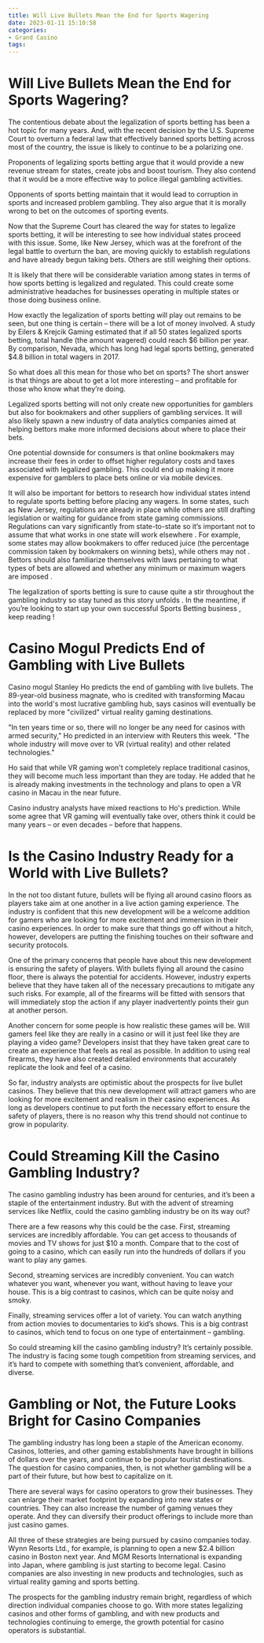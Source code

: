 ```yaml
---
title: Will Live Bullets Mean the End for Sports Wagering
date: 2023-01-11 15:10:58
categories:
- Grand Casino
tags:
---
```



#  Will Live Bullets Mean the End for Sports Wagering?

The contentious debate about the legalization of sports betting has been a hot topic for many years. And, with the recent decision by the U.S. Supreme Court to overturn a federal law that effectively banned sports betting across most of the country, the issue is likely to continue to be a polarizing one.

Proponents of legalizing sports betting argue that it would provide a new revenue stream for states, create jobs and boost tourism. They also contend that it would be a more effective way to police illegal gambling activities.

Opponents of sports betting maintain that it would lead to corruption in sports and increased problem gambling. They also argue that it is morally wrong to bet on the outcomes of sporting events.

Now that the Supreme Court has cleared the way for states to legalize sports betting, it will be interesting to see how individual states proceed with this issue. Some, like New Jersey, which was at the forefront of the legal battle to overturn the ban, are moving quickly to establish regulations and have already begun taking bets. Others are still weighing their options.

It is likely that there will be considerable variation among states in terms of how sports betting is legalized and regulated. This could create some administrative headaches for businesses operating in multiple states or those doing business online.

How exactly the legalization of sports betting will play out remains to be seen, but one thing is certain – there will be a lot of money involved. A study by Eilers & Krejcik Gaming estimated that if all 50 states legalized sports betting, total handle (the amount wagered) could reach $6 billion per year. By comparison, Nevada, which has long had legal sports betting, generated $4.8 billion in total wagers in 2017.

So what does all this mean for those who bet on sports? The short answer is that things are about to get a lot more interesting – and profitable for those who know what they’re doing.

Legalized sports betting will not only create new opportunities for gamblers but also for bookmakers and other suppliers of gambling services. It will also likely spawn a new industry of data analytics companies aimed at helping bettors make more informed decisions about where to place their bets.

One potential downside for consumers is that online bookmakers may increase their fees in order to offset higher regulatory costs and taxes associated with legalized gambling. This could end up making it more expensive for gamblers to place bets online or via mobile devices.

It will also be important for bettors to research how individual states intend to regulate sports betting before placing any wagers. In some states, such as New Jersey, regulations are already in place while others are still drafting legislation or waiting for guidance from state gaming commissions. Regulations can vary significantly from state-to-state so it’s important not to assume that what works in one state will work elsewhere . For example, some states may allow bookmakers to offer reduced juice (the percentage commission taken by bookmakers on winning bets), while others may not . Bettors should also familiarize themselves with laws pertaining to what types of bets are allowed and whether any minimum or maximum wagers are imposed .

The legalization of sports betting is sure to cause quite a stir throughout the gambling industry so stay tuned as this story unfolds . In the meantime, if you’re looking to start up your own successful Sports Betting business , keep reading !

#  Casino Mogul Predicts End of Gambling with Live Bullets

Casino mogul Stanley Ho predicts the end of gambling with live bullets. The 89-year-old business magnate, who is credited with transforming Macau into the world's most lucrative gambling hub, says casinos will eventually be replaced by more "civilized" virtual reality gaming destinations.

"In ten years time or so, there will no longer be any need for casinos with armed security," Ho predicted in an interview with Reuters this week. "The whole industry will move over to VR (virtual reality) and other related technologies."

Ho said that while VR gaming won't completely replace traditional casinos, they will become much less important than they are today. He added that he is already making investments in the technology and plans to open a VR casino in Macau in the near future.

Casino industry analysts have mixed reactions to Ho's prediction. While some agree that VR gaming will eventually take over, others think it could be many years – or even decades – before that happens.

#  Is the Casino Industry Ready for a World with Live Bullets?

In the not too distant future, bullets will be flying all around casino floors as players take aim at one another in a live action gaming experience. The industry is confident that this new development will be a welcome addition for gamers who are looking for more excitement and immersion in their casino experiences. In order to make sure that things go off without a hitch, however, developers are putting the finishing touches on their software and security protocols.

One of the primary concerns that people have about this new development is ensuring the safety of players. With bullets flying all around the casino floor, there is always the potential for accidents. However, industry experts believe that they have taken all of the necessary precautions to mitigate any such risks. For example, all of the firearms will be fitted with sensors that will immediately stop the action if any player inadvertently points their gun at another person.

Another concern for some people is how realistic these games will be. Will gamers feel like they are really in a casino or will it just feel like they are playing a video game? Developers insist that they have taken great care to create an experience that feels as real as possible. In addition to using real firearms, they have also created detailed environments that accurately replicate the look and feel of a casino.

So far, industry analysts are optimistic about the prospects for live bullet casinos. They believe that this new development will attract gamers who are looking for more excitement and realism in their casino experiences. As long as developers continue to put forth the necessary effort to ensure the safety of players, there is no reason why this trend should not continue to grow in popularity.

#  Could Streaming Kill the Casino Gambling Industry?

The casino gambling industry has been around for centuries, and it’s been a staple of the entertainment industry. But with the advent of streaming services like Netflix, could the casino gambling industry be on its way out?

There are a few reasons why this could be the case. First, streaming services are incredibly affordable. You can get access to thousands of movies and TV shows for just $10 a month. Compare that to the cost of going to a casino, which can easily run into the hundreds of dollars if you want to play any games.

Second, streaming services are incredibly convenient. You can watch whatever you want, whenever you want, without having to leave your house. This is a big contrast to casinos, which can be quite noisy and smoky.

Finally, streaming services offer a lot of variety. You can watch anything from action movies to documentaries to kid’s shows. This is a big contrast to casinos, which tend to focus on one type of entertainment – gambling.

So could streaming kill the casino gambling industry? It’s certainly possible. The industry is facing some tough competition from streaming services, and it’s hard to compete with something that’s convenient, affordable, and diverse.

#  Gambling or Not, the Future Looks Bright for Casino Companies

The gambling industry has long been a staple of the American economy. Casinos, lotteries, and other gaming establishments have brought in billions of dollars over the years, and continue to be popular tourist destinations. The question for casino companies, then, is not whether gambling will be a part of their future, but how best to capitalize on it.

There are several ways for casino operators to grow their businesses. They can enlarge their market footprint by expanding into new states or countries. They can also increase the number of gaming venues they operate. And they can diversify their product offerings to include more than just casino games.

All three of these strategies are being pursued by casino companies today. Wynn Resorts Ltd., for example, is planning to open a new $2.4 billion casino in Boston next year. And MGM Resorts International is expanding into Japan, where gambling is just starting to become legal. Casino companies are also investing in new products and technologies, such as virtual reality gaming and sports betting.

The prospects for the gambling industry remain bright, regardless of which direction individual companies choose to go. With more states legalizing casinos and other forms of gambling, and with new products and technologies continuing to emerge, the growth potential for casino operators is substantial.